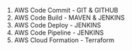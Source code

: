 1. AWS Code Commit - GIT & GITHUB
2. AWS Code Build - MAVEN & JENKINS
3. AWS Code Deploy - JENKINS
4. AWS Code Pipeline - JENKINS
5. AWS Cloud Formation - Terraform
